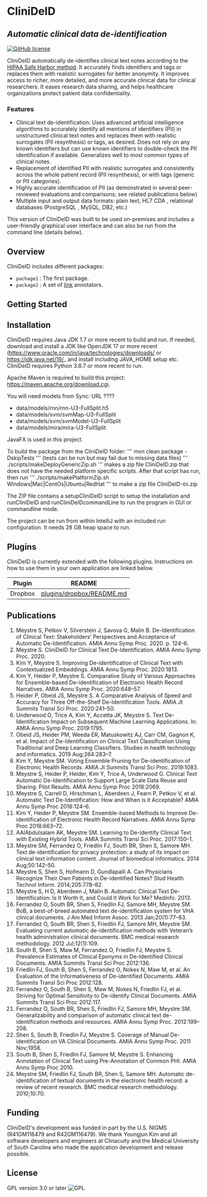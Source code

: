 <!--
This file is part of CliniDeID.
CliniDeID is free software: you can redistribute it and/or modify it under the terms of the GNU General Public License as published by the Free Software Foundation, either version 3 of the License, or (at your option) any later version.
CliniDeID is distributed in the hope that it will be useful, but WITHOUT ANY WARRANTY; without even the implied warranty of MERCHANTABILITY or FITNESS FOR A PARTICULAR PURPOSE. See the GNU General Public License for more details.
You should have received a copy of the GNU General Public License along with CliniDeID. If not, see <https://www.gnu.org/licenses/>.
-->

# CliniDeID
## _Automatic clinical data de-identification_


[![GitHub license](https://img.shields.io/badge/license-GPL--3.0--or--later-blue)](https://www.gnu.org/licenses/gpl-3.0.txt)

CliniDeID automatically de-identifies clinical text notes according to the [HIPAA Safe Harbor method](https://www.hhs.gov/hipaa/for-professionals/privacy/special-topics/de-identification/index.html#standard). It accurately finds identifiers and tags or replaces them with realistic surrogates for better anonymity. It improves access to richer, more detailed, and more accurate clinical data for clinical researchers. It eases research data sharing, and helps healthcare organizations protect patient data confidentiality.
### Features
* Clinical text de-identification: Uses advanced artificial intelligence algorithms to accurately identify all mentions of identifiers (PII) in unstructured clinical text notes and replaces them with realistic surrogates (PII resynthesis) or tags, as desired. Does not rely on any known identifiers but can use known identifiers to double-check the PII identification if available. Generalizes well to most common types of clinical notes.
* Replacement of identified PII with realistic surrogates and consistently across the whole patient record (PII resynthesis), or with tags (generic or PII categories).
* Highly accurate identification of PII (as demonstrated in several peer-reviewed evaluations and comparisons; see related publications below)
* Multiple input and output data formats: plain text, HL7 CDA , relational databases (PostgreSQL , MySQL, DB2, etc.)

This version of CliniDeID was built to be used on-premises and includes a user-friendly graphical user interface and can also be run from the command line (details below).


## Overview

CliniDeID includes different packages:

* `pachage1` : The first package.
* `package2` : A set of [link](https://uima.apache.org) annotators.

## Getting Started


## Installation

CliniDeID requires Java JDK 1.7 or more recent to build and run. If needed, download and install a JDK like OpenJDK 17 or more recent (https://www.oracle.com/in/java/technologies/downloads/ or https://jdk.java.net/19/_ and install including JAVA_HOME setup etc. 
CliniDeID requires Python 3.8.7 or more recent to run.

Apache Maven is required to build this project: https://maven.apache.org/download.cgi.

You will need models from Sync: URL ????
- data/models/rnn/rnn-U3-FullSplit.h5
- data/models/svm/svmMap-U3-FullSplit
- data/models/svm/svmModel-U3-FullSplit
- data/models/mira/mira-U3-FullSplit

JavaFX is used in this project.

To build the package from the CliniDeID folder:
'''
mvn clean package -DskipTests
'''
(tests can be run but may fail due to missing data files)
'''
./scripts/makeDeployGenericZip.sh
'''
  makes a zip file CliniDeID.zip that does not have the needed platform specific scripts. After that script has run, then run
  '''
./scripts/makePlatformZip.sh Windows|Mac|CentOs|Ubuntu|RedHat
'''
  to make a zip file CliniDeID-`OS`.zip 

The ZIP file contains a setupCliniDeID script to setup the installation and runCliniDeID and runCliniDeIDcommandLine to run the program in GUI or commandline mode. 

The project can be run from within IntelliJ with an included run configuration. It needs 28 GB heap space to run.

## Plugins

CliniDeID is currently extended with the following plugins.
Instructions on how to use them in your own application are linked below.

| Plugin | README |
| ------ | ------ |
| Dropbox | [plugins/dropbox/README.md](https://github.com/joemccann/dillinger/tree/master/plugins/dropbox/README.md) |




## Publications
1. Meystre S, Petkov V, Silverstein J, Savova G, Malin B. De-Identification of Clinical Text: Stakeholders’ Perspectives and Acceptance of Automatic De-Identification. AMIA Annu Symp Proc. 2020. p. 124–6. 
2. Meystre S. CliniDeID for Clinical Text De-Identification. AMIA Annu Symp Proc. 2020. 
3. Kim Y, Meystre S. Improving De-identification of Clinical Text with Contextualized Embeddings. AMIA Annu Symp Proc. 2020:1813. 
4. Kim Y, Heider P, Meystre S. Comparative Study of Various Approaches for Ensemble-based De-identification of Electronic Health Record Narratives. AMIA Annu Symp Proc. 2020:648–57. 
5. Heider P, Obeid JS, Meystre S. A Comparative Analysis of Speed and Accuracy for Three Off-the-Shelf De-Identification Tools. AMIA Jt Summits Transl Sci Proc. 2020:241–50. 
6. Underwood G, Trice A, Kim Y, Accetta JK, Meystre S. Text De-Identification Impact on Subsequent Machine Learning Applications. In: AMIA Annu Symp Proc. 2019:1795. 
7. Obeid JS, Heider PM, Weeda ER, Matuskowitz AJ, Carr CM, Gagnon K, et al. Impact of De-Identification on Clinical Text Classification Using Traditional and Deep Learning Classifiers. Studies in health technology and informatics. 2019 Aug;264:283–7. 
8. Kim Y, Meystre SM. Voting Ensemble Pruning for De-identification of Electronic Health Records. AMIA Jt Summits Transl Sci Proc. 2019:1083. 
9. Meystre S, Heider P, Heider, Kim Y, Trice A, Underwood G. Clinical Text Automatic De-Identification to Support Large Scale Data Reuse and Sharing: Pilot Results. AMIA Annu Symp Proc 2018:2069.
10. Meystre S, Carrell D, Hirschman L, Aberdeen J, Fearn P, Petkov V, et al. Automatic Text De-Identification: How and When is it Acceptable? AMIA Annu Symp Proc 2018:124–6.
11. Kim Y, Heider P, Meystre SM. Ensemble-based Methods to Improve De-identification of Electronic Health Record Narratives. AMIA Annu Symp Proc 2018:663–72.
12. AAlAbdulsalam AK, Meystre SM. Learning to De-Identify Clinical Text with Existing Hybrid Tools. AMIA Summits Transl Sci Proc. 2017:150–1. 
13. Meystre SM, Ferrandez O, Friedlin FJ, South BR, Shen S, Samore MH. Text de-identification for privacy protection: a study of its impact on clinical text information content. Journal of biomedical informatics. 2014 Aug;50:142–50. 
14. Meystre S, Shen S, Hofmann D, Gundlapalli A. Can Physicians Recognize Their Own Patients in De-identified Notes? Stud Health Technol Inform. 2014;205:778–82. 
15. Meystre S, H D, Aberdeen J, Malin B. Automatic Clinical Text De-Identification: Is It Worth It, and Could It Work for Me? Medinfo. 2013. 
16. Ferrandez O, South BR, Shen S, Friedlin FJ, Samore MH, Meystre SM. BoB, a best-of-breed automated text de-identification system for VHA clinical documents. J Am Med Inform Assoc. 2013 Jan;20(1):77–83. 
17. Ferrandez O, South BR, Shen S, Friedlin FJ, Samore MH, Meystre SM. Evaluating current automatic de-identification methods with Veteran’s health administration clinical documents. BMC medical research methodology. 2012 Jul;12(1):109. 
18. South B, Shen S, Maw M, Ferrandez O, Friedlin FJ, Meystre S. Prevalence Estimates of Clinical Eponyms in De-Identified Clinical Documents. AMIA Summits Transl Sci Proc 2012:136.
19. Friedlin FJ, South B, Shen S, Ferrandez O, Nokes N, Maw M, et al. An Evaluation of the Informativeness of De-identified Documents. AMIA Summits Transl Sci Proc 2012:128. 
20. Ferrandez O, South B, Shen S, Maw M, Nokes N, Friedlin FJ, et al. Striving for Optimal Sensitivity to De-identify Clinical Documents. AMIA Summits Transl Sci Proc 2012:117.
21. Ferrandez O, South BR, Shen S, Friedlin FJ, Samore MH, Meystre SM. Generalizability and comparison of automatic clinical text de-identification methods and resources. AMIA Annu Symp Proc. 2012:199–208. 
22. Shen S, South B, Friedlin FJ, Meystre S. Coverage of Manual De-identification on VA Clinical Documents. AMIA Annu Symp Proc. 2011 Nov;1958. 
23. South B, Shen S, Friedlin FJ, Samore M, Meystre S. Enhancing Annotation of Clinical Text using Pre-Annotation of Common PHI. AMIA Annu Symp Proc 2010.
24. Meystre SM, Friedlin FJ, South BR, Shen S, Samore MH. Automatic de-identification of textual documents in the electronic health record: a review of recent research. BMC medical research methodology. 2010;10:70. 


## Funding
CliniDeID's development was funded in part by the U.S. NIGMS (R41GM116479 and R42GM116479). We thank Youngjun Kim and all software developers and engineers at Clinacuity and the Medical University of South Carolina who made the application development and release possible.

## License

GPL version 3.0 or later
![GPL](https://www.gnu.org/graphics/gplv3-with-text-136x68.png)

